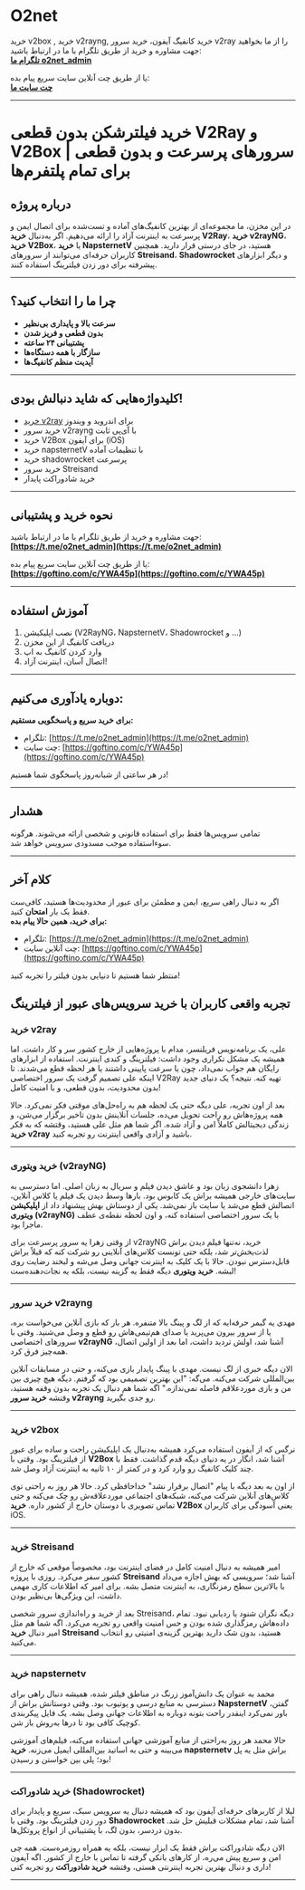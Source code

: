 # O2net
خرید v2box , خرید v2rayng, خرید کانفیگ آیفون، خرید سرور v2ray  را از ما بخواهید
جهت مشاوره و خرید از طریق تلگرام با ما در ارتباط باشید:  
**[تلگرام ما o2net_admin](https://t.me/o2net_admin)**

یا از طریق چت آنلاین سایت سریع پیام بده:  
**[چت سایت ما](https://goftino.com/c/YWA45p)**

---

# خرید فیلترشکن بدون قطعی V2Ray و V2Box | سرورهای پرسرعت و بدون قطعی برای تمام پلتفرم‌ها

## درباره پروژه

در این مخزن، ما مجموعه‌ای از بهترین کانفیگ‌های آماده و تست‌شده برای اتصال ایمن و پرسرعت به اینترنت آزاد را ارائه می‌دهیم. اگر به‌دنبال **خرید V2Ray**، **خرید v2rayNG**، **خرید V2Box**، یا **خرید NapsternetV** هستید، در جای درستی قرار دارید. همچنین کاربران حرفه‌ای می‌توانند از سرورهای **Streisand**، **Shadowrocket** و دیگر ابزارهای پیشرفته برای دور زدن فیلترینگ استفاده کنند.

---

## چرا ما را انتخاب کنید؟

- **سرعت بالا و پایداری بی‌نظیر**
- **بدون قطعی و فریز شدن**
- **پشتیبانی ۲۴ ساعته**
- **سازگار با همه دستگاه‌ها**
- **آپدیت منظم کانفیگ‌ها**

---

## کلیدواژه‌هایی که شاید دنبالش بودی!

- [خرید v2ray](https://pingsnet.github.io) برای اندروید و ویندوز
- خرید سرور v2rayng با آی‌پی ثابت
- خرید V2Box برای آیفون (iOS)
- خرید napsternetV با تنظیمات آماده
- خرید shadowrocket پرسرعت
- خرید سرور Streisand
- خرید شادوراکت پایدار

---

## نحوه خرید و پشتیبانی

جهت مشاوره و خرید از طریق تلگرام با ما در ارتباط باشید:  
**[https://t.me/o2net_admin](https://t.me/o2net_admin)**

یا از طریق چت آنلاین سایت سریع پیام بده:  
**[https://goftino.com/c/YWA45p](https://goftino.com/c/YWA45p)**

---

## آموزش استفاده

1. نصب اپلیکیشن (V2RayNG، NapsternetV، Shadowrocket و ...)
2. دریافت کانفیگ از این مخزن
3. وارد کردن کانفیگ به اپ
4. اتصال آسان، اینترنت آزاد!

---

## دوباره یادآوری می‌کنیم:

**برای خرید سریع و پاسخگویی مستقیم:**

- تلگرام: [https://t.me/o2net_admin](https://t.me/o2net_admin)  
- چت سایت: [https://goftino.com/c/YWA45p](https://goftino.com/c/YWA45p)

در هر ساعتی از شبانه‌روز پاسخگوی شما هستیم!

---

## هشدار

تمامی سرویس‌ها فقط برای استفاده قانونی و شخصی ارائه می‌شوند. هرگونه سوءاستفاده موجب مسدودی سرویس خواهد شد.

---

## کلام آخر

اگر به دنبال راهی سریع، ایمن و مطمئن برای عبور از محدودیت‌ها هستید، کافی‌ست فقط یک بار **امتحان** کنید.  
**برای خرید، همین حالا پیام بده:**

- تلگرام: [https://t.me/o2net_admin](https://t.me/o2net_admin)  
- چت آنلاین سایت: [https://goftino.com/c/YWA45p](https://goftino.com/c/YWA45p)

منتظر شما هستیم تا دنیایی بدون فیلتر را تجربه کنید!

## تجربه واقعی کاربران با خرید سرویس‌های عبور از فیلترینگ

### خرید v2ray

علی، یک برنامه‌نویس فریلنسر، مدام با پروژه‌هایی از خارج کشور سر و کار داشت. اما همیشه یک مشکل تکراری وجود داشت: فیلترینگ و کندی اینترنت. استفاده از ابزارهای رایگان هم جواب نمی‌داد، چون یا سرعت پایینی داشتند یا هر لحظه قطع می‌شدند. تا اینکه علی تصمیم گرفت یک سرور اختصاصی V2Ray تهیه کنه. نتیجه؟ یک دنیای جدید بدون محدودیت، بدون قطعی، و با امنیت کامل!

بعد از اون تجربه، علی دیگه حتی یک لحظه هم به راه‌حل‌های موقتی فکر نمی‌کرد. حالا همه پروژه‌هاش رو راحت تحویل می‌ده، جلسات آنلاینش بدون تاخیر برگزار می‌شن، و زندگی دیجیتالش کاملاً امن و آزاد شده. اگر شما هم مثل علی هستید، وقتشه که به فکر **خرید v2ray** باشید و آزادی واقعی اینترنت رو تجربه کنید.

---

### خرید ویتوری (v2rayNG)

زهرا دانشجوی زبان بود و عاشق دیدن فیلم و سریال به زبان اصلی. اما دسترسی به سایت‌های خارجی همیشه براش یک کابوس بود. بارها وسط دیدن یک فیلم یا کلاس آنلاین، اتصالش قطع می‌شد یا سایت باز نمی‌شد. یکی از دوستاش بهش پیشنهاد داد از **اپلیکیشن ویتوری (v2rayNG)** با یک سرور اختصاصی استفاده کنه، و اون لحظه نقطه‌ی عطف ماجرا بود.

از وقتی زهرا یه سرور پرسرعت برای v2rayNG خرید، نه‌تنها فیلم دیدن براش لذت‌بخش‌تر شد، بلکه حتی تونست کلاس‌های آنلاینی رو شرکت کنه که قبلاً براش قابل‌دسترس نبودن. حالا با یک کلیک به اینترنت جهانی وصل می‌شه و لبخند رضایت روی لبشه. **خرید ویتوری** دیگه فقط یه گزینه نیست، بلکه یه نجات‌دهنده‌ست!

---

### خرید سرور v2rayng

مهدی یه گیمر حرفه‌ایه که از لگ و پینگ بالا متنفره. هر بار که بازی آنلاین می‌خواست بره، یا از سرور بیرون می‌پرید یا صدای هم‌تیمی‌هاش رو قطع و وصل می‌شنید. وقتی با سرورهای اختصاصی **v2rayNG** آشنا شد، اولش تردید داشت، اما بعد از اولین اتصال، همه‌چیز فرق کرد.

الان دیگه خبری از لگ نیست. مهدی با پینگ پایدار بازی می‌کنه، و حتی در مسابقات آنلاین بین‌المللی شرکت می‌کنه. می‌گه: "این بهترین تصمیمی بود که گرفتم. دیگه هیچ چیزی بین من و بازی موردعلاقم فاصله نمی‌ندازه." اگه شما هم دنبال یک تجربه بدون وقفه هستید، وقتشه **خرید سرور v2rayng** رو جدی بگیرید.

---

### خرید v2box

نرگس که از آیفون استفاده می‌کرد همیشه به‌دنبال یک اپلیکیشن راحت و ساده برای عبور از فیلترینگ بود. وقتی با **V2Box** آشنا شد، انگار در یه دنیای دیگه قدم گذاشت. فقط با چند کلیک کانفیگ رو وارد کرد و در کمتر از ۱۰ ثانیه به اینترنت آزاد وصل شد.

از اون به بعد دیگه با پیام "اتصال برقرار نشد" خداحافظی کرد. حالا هر روز به راحتی توی کلاس‌های آنلاین شرکت می‌کنه، شبکه‌های اجتماعی موردعلاقه‌ش رو چک می‌کنه و حتی تماس تصویری با دوستان خارج از کشور داره. **خرید V2Box** یعنی آسودگی برای کاربران iOS.

---

### خرید Streisand

امیر همیشه به دنبال امنیت کامل در فضای اینترنت بود، مخصوصاً موقعی که خارج از کشور سفر می‌کرد. روزی با پروژه **Streisand** آشنا شد؛ سرویسی که بهش اجازه می‌داد با بالاترین سطح رمزنگاری، به اینترنت متصل بشه. برای امیر که اطلاعات کاری مهمی داشت، این ویژگی‌ها بی‌نظیر بودن.

بعد از خرید و راه‌اندازی سرور شخصی Streisand، دیگه نگران شنود یا ردیابی نبود. تمام داده‌هاش رمزگذاری شده بودن و حس امنیت واقعی رو تجربه می‌کرد. اگه شما هم مثل امیر دنبال **خرید Streisand** هستید، بدون شک دارید بهترین گزینه‌ی امنیتی رو انتخاب می‌کنید.

---

### خرید napsternetv

محمد به عنوان یک دانش‌آموز زرنگ در مناطق فیلتر شده، همیشه دنبال راهی برای دسترسی به منابع درسی و یوتیوب بود. وقتی دوستانش براش از **NapsternetV** گفتن، باور نمی‌کرد اینقدر راحت بتونه دوباره به اطلاعات جهانی وصل بشه. یک فایل پیکربندی کوچیک کافی بود تا درها به‌روش باز شن.

حالا محمد هر روز به‌راحتی از منابع آموزشی جهانی استفاده می‌کنه، فیلم‌های آموزشی می‌بینه و حتی به اساتید بین‌المللی ایمیل می‌زنه. **خرید napsternetv** براش مثل یه پل بود؛ پلی بین خواستن و رسیدن!

---

### خرید شادوراکت (Shadowrocket)

لیلا از کاربرهای حرفه‌ای آیفون بود که همیشه دنبال یه سرویس سبک، سریع و پایدار برای دور زدن فیلترینگ بود. وقتی با **Shadowrocket** آشنا شد، تمام مشکلات قبلیش حل شد. بدون دردسر، بدون لگ، با پشتیبانی از انواع پروتکل‌ها.

الان دیگه شادوراکت براش فقط یک ابزار نیست، بلکه یه همراه روزمره‌ست. همه چی امن و سریع پیش می‌ره، از کارهای بانکی گرفته تا تماس با خارج از کشور. اگه آیفون داری و دنبال بهترین تجربه اینترنتی هستی، وقتشه **خرید شادوراکت** رو تجربه کنی!

---
